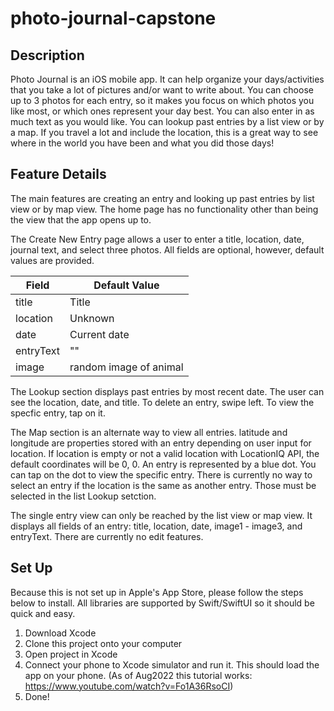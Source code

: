 # photo-journal-capstone

## Description
Photo Journal is an iOS mobile app. It can help organize your days/activities that you take a lot of pictures and/or want to write about. You can choose up to 3 photos for each entry, so it makes you focus on which photos you like most, or which ones represent your day best. You can also enter in as much text as you would like. You can lookup past entries by a list view or by a map. If you travel a lot and include the location, this is a great way to see where in the world you have been and what you did those days!

## Feature Details
The main features are creating an entry and looking up past entries by list view or by map view. The home page has no functionality other than being the view that the app opens up to. 

The Create New Entry page allows a user to enter a title, location, date, journal text, and select three photos. All fields are optional, however, default values are provided.

| Field | Default Value |
| ----------- | ----------- |
| title | Title |
| location | Unknown |
| date | Current date |
| entryText | ""|
| image | random image of animal | 

The Lookup section displays past entries by most recent date. The user can see the location, date, and title. To delete an entry, swipe left. To view the specfic entry, tap on it. 

The Map section is an alternate way to view all entries. latitude and longitude are properties stored with an entry depending on user input for location. If location is empty or not a valid location with LocationIQ API, the default coordinates will be 0, 0. An entry is represented by a blue dot. You can tap on the dot to view the specific entry. There is currently no way to select an entry if the location is the same as another entry. Those must be selected in the list Lookup setction.

The single entry view can only be reached by the list view or map view. It displays all fields of an entry: title, location, date, image1 - image3, and entryText. There are currently no edit features.

## Set Up
Because this is not set up in Apple's App Store, please follow the steps below to install. All libraries are supported by Swift/SwiftUI so it should be quick and easy.

1. Download Xcode
2. Clone this project onto your computer
3. Open project in Xcode
3. Connect your phone to Xcode simulator and run it. This should load the app on your phone. (As of Aug2022 this tutorial works: https://www.youtube.com/watch?v=Fo1A36RsoCI)
4. Done!

